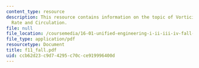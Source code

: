```yaml
---
content_type: resource
description: This resource contains information on the topic of Vorticity and Strain
  Rate and Circulation.
file: null
file_location: /coursemedia/16-01-unified-engineering-i-ii-iii-iv-fall-2005-spring-2006/ccb62d23c9d74295c70cce919996400d_f11_fall.pdf
file_type: application/pdf
resourcetype: Document
title: f11_fall.pdf
uid: ccb62d23-c9d7-4295-c70c-ce919996400d
---
```

